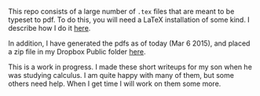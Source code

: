This repo consists of a large number of ``.tex`` files that are meant to be typeset to pdf.  To do this, you will need a LaTeX installation of some kind.  I describe how I do it [here](https://github.com/telliott99/MyUnix/blob/master/software/latex.rst).

In addition, I have generated the pdfs as of today (Mar 6 2015), and placed a zip file in my Dropbox Public folder [here](https://dl.dropboxusercontent.com/u/3534458/pdfs.zip).

This is a work in progress.  I made these short writeups for my son when he was studying calculus.  I am quite happy with many of them, but some others need help.  When I get time I will work on them some more.
